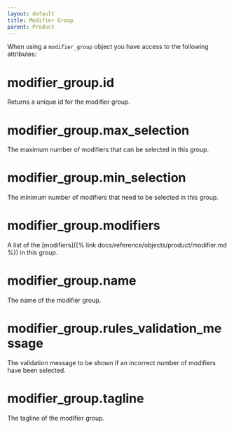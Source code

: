 ```yaml
---
layout: default
title: Modifier Group
parent: Product
---
```


When using a `modifier_group` object you have access to the following attributes:

# modifier_group.id

Returns a unique id for the modifier group.

# modifier_group.max_selection

The maximum number of modifiers that can be selected in this group.

# modifier_group.min_selection

The minimum number of modifiers that need to be selected in this group.

# modifier_group.modifiers

A list of the [modifiers]({% link docs/reference/objects/product/modifier.md %}) in this group.

# modifier_group.name

The name of the modifier group.

# modifier_group.rules_validation_message

The validation message to be shown if an incorrect number of modifiers have been selected.

# modifier_group.tagline

The tagline of the modifier group.
